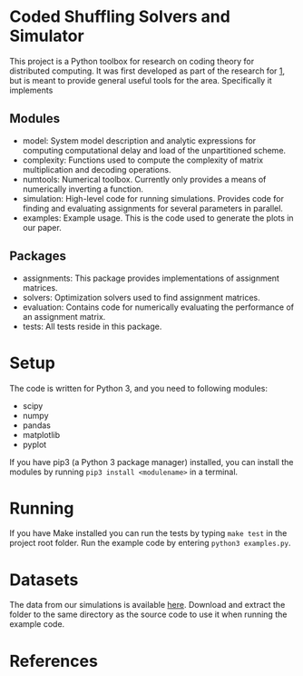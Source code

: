 # Coded Shuffling Solvers and Simulator
This project is a Python toolbox for research on coding theory for distributed computing. It was first developed as part of the research for [1][1], but is meant to provide general useful tools for the area. Specifically it implements

## Modules
* model: System model description and analytic expressions for computing computational delay and load of the unpartitioned scheme.
* complexity: Functions used to compute the complexity of matrix multiplication and decoding operations.
* numtools: Numerical toolbox. Currently only provides a means of numerically inverting a function.
* simulation: High-level code for running simulations. Provides code for finding and evaluating assignments for several parameters in parallel.
* examples: Example usage. This is the code used to generate the plots in our paper.

## Packages
* assignments: This package provides implementations of assignment matrices.
* solvers: Optimization solvers used to find assignment matrices.
* evaluation: Contains code for numerically evaluating the performance of an assignment matrix.
* tests: All tests reside in this package.

# Setup
The code is written for Python 3, and you need to following modules:
* scipy
* numpy
* pandas
* matplotlib
* pyplot

If you have pip3 (a Python 3 package manager) installed, you can install the modules by running ```pip3 install <modulename>``` in a terminal.

# Running
If you have Make installed you can run the tests by typing ```make test``` in the project root folder. Run the example code by entering ```python3 examples.py```.

# Datasets
The data from our simulations is available [here](https://www.dropbox.com/sh/4w0rv9r04eynu2f/AAC6RhLETeokEkxHThQgquyQa?dl=0). Download and extract the folder to the same directory as the source code to use it when running the example code.

# References
[1]: https://arxiv.org/abs/1701.06631 "Block-Diagonal Coding for Distributed Computing With Straggling Servers"
